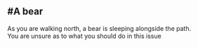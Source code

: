 #A bear
---
As you are walking north, a bear is sleeping alongside the path.   
You are unsure as to what you should do in this issue